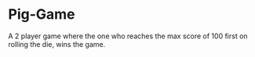 # Pig-Game
A 2 player game where the one who reaches the max score of 100 first on rolling the die, wins the game.
